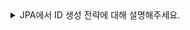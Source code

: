 <details>
<summary> 
JPA에서 ID 생성 전략에 대해 설명해주세요.
</summary>

🔗 질문 링크: [JPA에서 ID 생성 전략에 대해 설명해주세요.](https://www.maeil-mail.kr/question/69)

✅ 답변 내용:
<pre>
  직접ID를 생성하는 방법과 데이터베이스 측에서 자동으로 생성하는 방법 두 가지가 있습니다.
  첫 번째에서는 개발자가 직접 ID를 입력을 하면 엔티티를 생성했을 때, .. . . .. .
  두 가지가 있습니다.
</pre>

💡 꼬리 질문1: 자동 생성 방식을 사용할 때 각 전략에 대해서 설명해주세요. 🤔
<pre>
  첫 번째로 IDENTITY 방식이 있는데, 이 방식은 DB의 AUTO INCREMENT로 ID를 결정하는 방식이고요 ..
  네 가지가 있는데 기억이 잘 나지 않습니다.
</pre>

📝 피드백 내용:
<pre>
  지금까지 개발을 하면서 자주 사용했던 부분인데, 질문으로 받았을 때를 대비하지 못해서 
  답변을 하지 못한 것 같습니다 !!
  깊게 학습하기 보단 여러 번 훑어서 반복하시길 추천해요✨
  
</pre>

✨ 질문에 대한 보충 학습 내용:
<pre>
- 학습한 내용
- 또는 답변에 보완하면 좋았을 내용
</pre>

👀 참고 링크:
  
</details>
